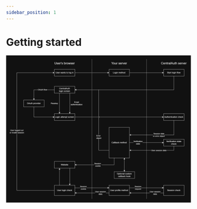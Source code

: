 ```yaml
---
sidebar_position: 1
---
```


# Getting started

![CentralAuth login flow](../../static/img/CentralAuthLoginFlow.webp)
